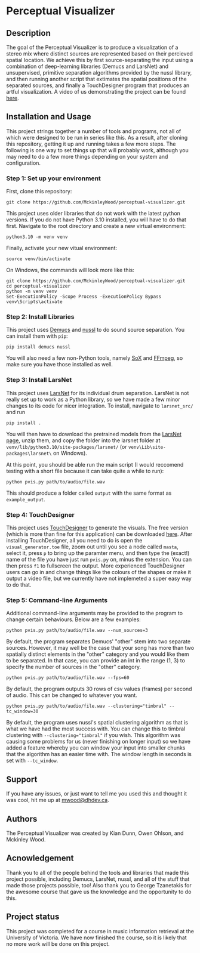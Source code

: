 # Perceptual Visualizer

## Description
The goal of the Perceptual Visualizer is to produce a visualization of a stereo mix where distinct sources are represented based on their percieved spatial location. We achieve this by first source-separating the input using a combination of deep-learning libraries (Demucs and LarsNet) and unsupervised, primitive separation algorithms provided by the nussl library, and then running another script that extimates the spatial positions of the separated sources, and finally a TouchDesigner program that produces an artful visualization. A video of us demonstrating the project can be found [here](https://www.youtube.com/watch?v=iDvyLdLPZak).

## Installation and Usage
This project strings together a number of tools and programs, not all of which were designed to be run in series like this. As a result, after cloning this repository, getting it up and running takes a few more steps. The following is one way to set things up that will probably work, although you may need to do a few more things depending on your system and configuration.

### Step 1: Set up your environment
First, clone this repository:
```
git clone https://github.com/MckinleyWood/perceptual-visualizer.git
```
This project uses older libraries that do not work with the latest python versions. If you do not have Python 3.10 installed, you will have to do that first. Navigate to the root directory and create a new virtual environment:
```
python3.10 -m venv venv
```
Finally, activate your new vitual environment:
```
source venv/bin/activate
```
On Windows, the commands will look more like this:
```
git clone https://github.com/MckinleyWood/perceptual-visualizer.git
cd perceptual-visualizer
python -m venv venv
Set-ExecutionPolicy -Scope Process -ExecutionPolicy Bypass
venv\Scripts\activate
```

### Step 2: Install Libraries
This project uses [Demucs](https://github.com/adefossez/demucs) and [nussl](https://github.com/nussl/nussl) to do sound source separation. You can install them with `pip`:
```
pip install demucs nussl
```
You will also need a few non-Python tools, namely [SoX](https://sourceforge.net/projects/sox/) and [FFmpeg](https://ffmpeg.org/download.html), so make sure you have those installed as well.

### Step 3: Install LarsNet
This project uses [LarsNet](https://github.com/polimi-ispl/larsnet) for its individual drum separation. LarsNet is not really set up to work as a Python library, so we have made a few minor changes to its code for nicer integration. To install, navigate to `larsnet_src/` and run 
```
pip install .
```
You will then have to download the pretrained models from the [LarsNet page](https://drive.usercontent.google.com/download?id=1U8-5924B1ii1cjv9p0MTPzayb00P4qoL&export=download&authuser=0), unzip them, and copy the folder into the larsnet folder at `venv/lib/python3.10/site-packages/larsnet/` (or `venv\Lib\site-packages\larsnet\` on Windows).

At this point, you should be able run the main script (I would reccomend testing with a short file because it can take quite a while to run):
```
python pvis.py path/to/audio/file.wav
```
This should produce a folder called `output` with the same format as `example_output`.

### Step 4: TouchDesigner
This project uses [TouchDesigner](https://derivative.ca/showcase) to generate the visuals. The free version (which is more than fine for this application) can be downloaded [here](https://derivative.ca/download). After installing TouchDesigner, all you need to do is open the `visual_generator.toe` file, zoom out until you see a node called `masta`, select it, press `p` to bring up the paramter menu, and then type the (exact!) name of the file you have just run `pvis.py` on, minus the extension. You can then press `f1` to fullscreen the output. More experienced TouchDesigner users can go in and change things like the colours of the shapes or make it output a video file, but we currently have not implemeted a super easy way to do that.

### Step 5: Command-line Arguments
Additional command-line arguments may be provided to the program to change certain behaviours. Below are a few examples:
```
python pvis.py path/to/audio/file.wav --num_sources=3
```
By default, the program separates Demucs' "other" stem into two separate sources. However, it may well be the case that your song has more than two spatially distinct elements in the "other" category and you would like them to be separated. In that case, you can provide an int in the range (1, 3) to specify the number of sources in the "other" category.
```
python pvis.py path/to/audio/file.wav --fps=60 
```
By default, the program outputs 30 rows of csv values (frames) per second of audio. This can be changed to whatever you want.
```
python pvis.py path/to/audio/file.wav --clustering="timbral" --tc_window=30
```
By default, the program uses nussl's spatial clustering algorithm as that is what we have had the most success with. You can change this to timbral clustering with `--clustering="timbral"` if you wish. This algorithm was causing some problems for us (never finishing on longer input) so we have added a feature whereby you can window your input into smaller chunks that the algorithm has an easier time with. The window length in seconds is set with `--tc_window`.

## Support
If you have any issues, or just want to tell me you used this and thought it was cool, hit me up at mwood@dhdev.ca.

## Authors
The Perceptual Visualizer was created by Kian Dunn, Owen Ohlson, and Mckinley Wood.

## Acnowledgement
Thank you to all of the people behind the tools and libraries that made this project possible, including Demucs, LarsNet, nussl, and all of the stuff that made those projects possible, too! Also thank you to George Tzanetakis for the awesome course that gave us the knowledge and the opportunity to do this.

## Project status
This project was completed for a course in music information retrieval at the University of Victoria. We have now finished the course, so it is likely that no more work will be done on this project.
